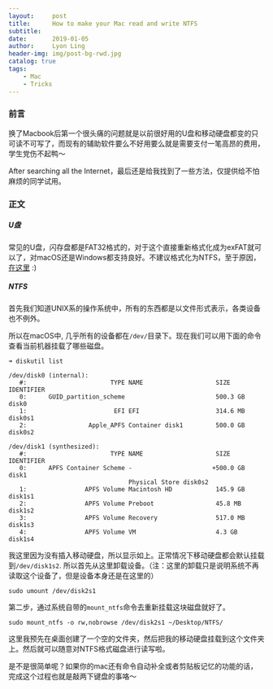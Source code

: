 ```yaml
---
layout:     post
title:      How to make your Mac read and write NTFS
subtitle:    
date:       2019-01-05
author:     Lyon Ling
header-img: img/post-bg-rwd.jpg
catalog: true
tags:
    - Mac
    - Tricks
---
```


### 前言

换了Macbook后第一个很头痛的问题就是以前很好用的U盘和移动硬盘都变的只可读不可写了，而现有的辅助软件要么不好用要么就是需要支付一笔高昂的费用，学生党伤不起鸭～

After searching all the Internet，最后还是给我找到了一些方法，仅提供给不怕麻烦的同学试用。

### 正文

##### U盘

常见的U盘，闪存盘都是FAT32格式的，对于这个直接重新格式化成为exFAT就可以了，对macOS还是Windows都支持良好。不建议格式化为NTFS，至于原因，[在这里](www.google.com) :)

##### NTFS

首先我们知道UNIX系的操作系统中，所有的东西都是以文件形式表示，各类设备也不例外。

所以在macOS中, 几乎所有的设备都在`/dev/`目录下。现在我们可以用下面的命令查看当前机器挂载了哪些磁盘。

```
➜ diskutil list

/dev/disk0 (internal):
   #:                       TYPE NAME                    SIZE       IDENTIFIER
   0:      GUID_partition_scheme                         500.3 GB   disk0
   1:                        EFI EFI                     314.6 MB   disk0s1
   2:                 Apple_APFS Container disk1         500.0 GB   disk0s2

/dev/disk1 (synthesized):
   #:                       TYPE NAME                    SIZE       IDENTIFIER
   0:      APFS Container Scheme -                      +500.0 GB   disk1
                                 Physical Store disk0s2
   1:                APFS Volume Macintosh HD            145.9 GB   disk1s1
   2:                APFS Volume Preboot                 45.8 MB    disk1s2
   3:                APFS Volume Recovery                517.0 MB   disk1s3
   4:                APFS Volume VM                      4.3 GB     disk1s4
```

我这里因为没有插入移动硬盘，所以显示如上。正常情况下移动硬盘都会默认挂载到`/dev/disk1s2`. 所以首先从这里卸载设备。（注：这里的卸载只是说明系统不再读取这个设备了，但是设备本身还是在这里的）

```
sudo umount /dev/disk2s1
```

第二步，通过系统自带的`mount_ntfs`命令去重新挂载这块磁盘就好了。

```
sudo mount_ntfs -o rw,nobrowse /dev/disk2s1 ~/Desktop/NTFS/
```

这里我预先在桌面创建了一个空的文件夹，然后把我的移动硬盘挂载到这个文件夹上。然后就可以随意对NTFS格式磁盘进行读写啦。

是不是很简单呢？如果你的mac还有命令自动补全或者剪贴板记忆的功能的话，完成这个过程也就是敲两下键盘的事咯～

